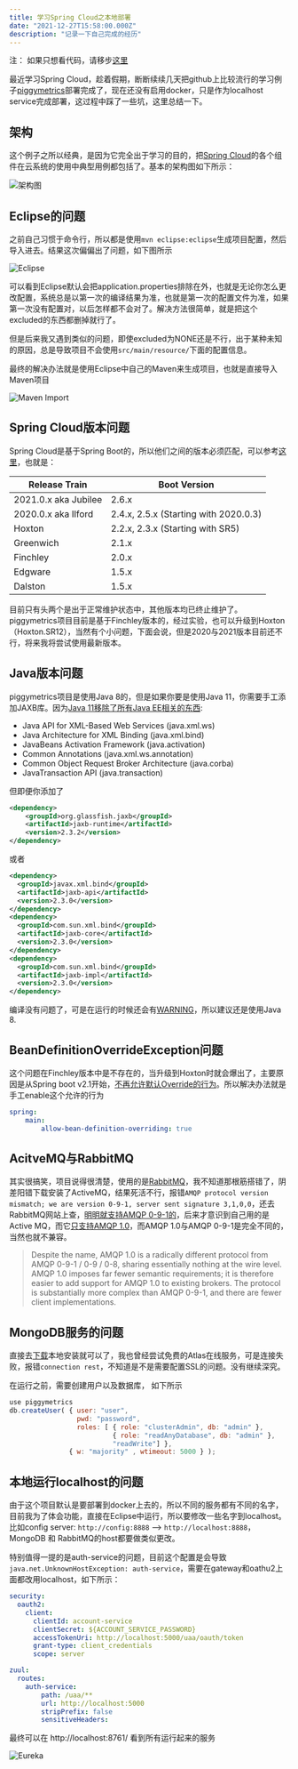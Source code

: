 ```yaml
---
title: 学习Spring Cloud之本地部署
date: "2021-12-27T15:58:00.000Z"
description: "记录一下自己完成的经历"
---
```


注： 如果只想看代码，请移步[这里](https://github.com/yuanqingfei/piggymetrics/tree/hoxton)


最近学习Spring Cloud，趁着假期，断断续续几天把github上比较流行的学习例子[piggymetrics](https://github.com/sqshq/piggymetrics)部署完成了，现在还没有启用docker，只是作为localhost service完成部署，这过程中踩了一些坑，这里总结一下。

## 架构

这个例子之所以经典，是因为它完全出于学习的目的，把[Spring Cloud](https://spring.io/projects/spring-cloud)的各个组件在云系统的使用中典型用例都包括了。基本的架构图如下所示：

![架构图](https://cloud.githubusercontent.com/assets/6069066/13906840/365c0d94-eefa-11e5-90ad-9d74804ca412.png)

## Eclipse的问题

之前自己习惯于命令行，所以都是使用`mvn eclipse:eclipse`生成项目配置，然后导入进去。结果这次偏偏出了问题，如下图所示

![Eclipse](2021-12-12-Eclipse.png)

可以看到Eclipse默认会把application.properties排除在外，也就是无论你怎么更改配置，系统总是以第一次的编译结果为准，也就是第一次的配置文件为准，如果第一次没有配置对，以后怎样都不会对了。解决方法很简单，就是把这个excluded的东西都删掉就行了。

但是后来我又遇到类似的问题，即使excluded为NONE还是不行，出于某种未知的原因，总是导致项目不会使用`src/main/resource/`下面的配置信息。

最终的解决办法就是使用Eclipse中自己的Maven来生成项目，也就是直接导入Maven项目

![Maven Import](2021-12-27-eclipse-import.png)

## Spring Cloud版本问题

Spring Cloud是基于Spring Boot的，所以他们之间的版本必须匹配，可以参考[这里](https://spring.io/projects/spring-cloud)，也就是：

|Release Train |Boot Version 
--- | --- 
|2021.0.x aka Jubilee|2.6.x
|2020.0.x aka Ilford|2.4.x, 2.5.x (Starting with 2020.0.3)
|Hoxton|2.2.x, 2.3.x (Starting with SR5)
|Greenwich|2.1.x
|Finchley|2.0.x
|Edgware|1.5.x
|Dalston|1.5.x

目前只有头两个是出于正常维护状态中，其他版本均已终止维护了。piggymetrics项目目前是基于Finchley版本的，经过实验，也可以升级到Hoxton（Hoxton.SR12），当然有个小问题，下面会说，但是2020与2021版本目前还不行，将来我将尝试使用最新版本。

## Java版本问题

piggymetrics项目是使用Java 8的，但是如果你要是使用Java 11，你需要手工添加JAXB库。因为[Java 11移除了所有Java EE相关的东西](https://www.oracle.com/java/technologies/javase/11-relnote-issues.html#JDK-8190378):

* Java API for XML-Based Web Services (java.xml.ws)
* Java Architecture for XML Binding (java.xml.bind)
* JavaBeans Activation Framework (java.activation)
* Common Annotations (java.xml.ws.annotation)
* Common Object Request Broker Architecture (java.corba)
* JavaTransaction API (java.transaction)

但即便你添加了

```xml
<dependency>   
    <groupId>org.glassfish.jaxb</groupId>   
    <artifactId>jaxb-runtime</artifactId>   
    <version>2.3.2</version> 
</dependency>
```

或者

```xml
<dependency>
  <groupId>javax.xml.bind</groupId>
  <artifactId>jaxb-api</artifactId>
  <version>2.3.0</version>
</dependency>
<dependency>
  <groupId>com.sun.xml.bind</groupId>
  <artifactId>jaxb-core</artifactId>
  <version>2.3.0</version>
</dependency>
<dependency>
  <groupId>com.sun.xml.bind</groupId>
  <artifactId>jaxb-impl</artifactId>
  <version>2.3.0</version>
</dependency>
```

编译没有问题了，可是在运行的时候还会有[WARNING](https://www.dariawan.com/tutorials/java/using-jaxb-java-11/)，所以建议还是使用Java 8.

## BeanDefinitionOverrideException问题

这个问题在Finchley版本中是不存在的，当升级到Hoxton时就会爆出了，主要原因是从Spring boot v2.1开始，[不再允许默认Override的行为](https://github.com/spring-projects/spring-boot/wiki/Spring-Boot-2.1-Release-Notes#bean-overriding)。所以解决办法就是手工enable这个允许的行为

```yml
spring:
    main:
        allow-bean-definition-overriding: true
```

## AcitveMQ与RabbitMQ

其实很搞笑，项目说得很清楚，使用的是[RabbitMQ](https://github.com/rabbitmq/rabbitmq-server/releases)，我不知道那根筋搭错了，阴差阳错下载安装了ActiveMQ，结果死活不行，报错`AMQP protocol version mismatch; we are version 0-9-1, server sent signature 3,1,0,0`，还去RabbitMQ网站上查，[明明就支持AMQP 0-9-1的](https://www.rabbitmq.com/protocols.html)，后来才意识到自己用的是Active MQ，而它[只支持AMQP 1.0](https://activemq.apache.org/amqp)，而AMQP 1.0与AMQP 0-9-1是完全不同的，当然也就不兼容。

>Despite the name, AMQP 1.0 is a radically different protocol from AMQP 0-9-1 / 0-9 / 0-8, sharing essentially nothing at the wire level. AMQP 1.0 imposes far fewer semantic requirements; it is therefore easier to add support for AMQP 1.0 to existing brokers. The protocol is substantially more complex than AMQP 0-9-1, and there are fewer client implementations.

## MongoDB服务的问题

直接去[下载](https://www.mongodb.com/try/download/community?tck=docs_server&_ga=2.12591603.552439641.1640536151-1372320638.1640536151)本地安装就可以了，我也曾经尝试免费的Atlas在线服务，可是连接失败，报错`connection rest`，不知道是不是需要配置SSL的问题。没有继续深究。

在运行之前，需要创建用户以及数据库， 如下所示

```javascript
use piggymetrics
db.createUser( { user: "user",
                 pwd: "password",  
                 roles: [ { role: "clusterAdmin", db: "admin" },
                          { role: "readAnyDatabase", db: "admin" },
                          "readWrite"] },
               { w: "majority" , wtimeout: 5000 } );
```

## 本地运行localhost的问题

由于这个项目默认是要部署到docker上去的，所以不同的服务都有不同的名字，目前我为了体会功能，直接在Eclipse中运行，所以要修改一些名字到localhost。比如config server: `http://config:8888` --> `http://localhost:8888`， MongoDB 和 RabbitMQ的host都要做类似更改。

特别值得一提的是auth-service的问题，目前这个配置是会导致`java.net.UnknownHostException: auth-service`，需要在gateway和oathu2上面都改用localhost，如下所示：

```yml
security:
  oauth2:
    client:
      clientId: account-service
      clientSecret: ${ACCOUNT_SERVICE_PASSWORD}
      accessTokenUri: http://localhost:5000/uaa/oauth/token
      grant-type: client_credentials
      scope: server	
```

```yml
zuul:
  routes:
    auth-service:
        path: /uaa/**
        url: http://localhost:5000
        stripPrefix: false
        sensitiveHeaders:
```

最终可以在 http://localhost:8761/ 看到所有运行起来的服务

![Eureka](2021-12-27-Eureka.png)


